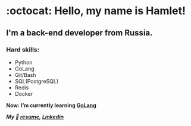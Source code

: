 # :octocat: Hello, my name is Hamlet!

## I'm a back-end developer from Russia.
 
### Hard skills: 
 - Python
 - GoLang
 - Git/Bash
 - SQL(PostgreSQL)
 - Redis
 - Docker

**__Now:__**
 **I’m currently learning [GoLang](https://golang.org)**

**_My 🔗 [resume](https://resume.io/r/ipytWFIVE),_
_[Linkedin](https://www.linkedin.com/in/hamletavetikyn/)_**
